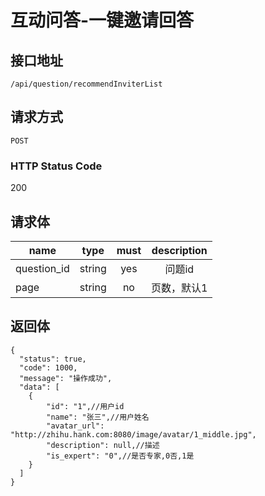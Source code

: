 # 互动问答-一键邀请回答

## 接口地址

`/api/question/recommendInviterList`

## 请求方式

`POST`

### HTTP Status Code

200

## 请求体

| name     | type     | must     | description |
|----------|:--------:|:--------:|:--------:|
| question_id   | string   | yes      | 问题id |
| page   | string   | no      | 页数，默认1 |


## 返回体

```json5
{
  "status": true,
  "code": 1000,
  "message": "操作成功",
  "data": [
    {
        "id": "1",//用户id
        "name": "张三",//用户姓名
        "avatar_url": "http://zhihu.hank.com:8080/image/avatar/1_middle.jpg",
        "description": null,//描述
        "is_expert": "0",//是否专家,0否,1是
    }
  ]
}
``` 
